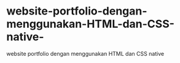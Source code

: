 # website-portfolio-dengan-menggunakan-HTML-dan-CSS-native-
website portfolio dengan menggunakan HTML dan CSS native 
